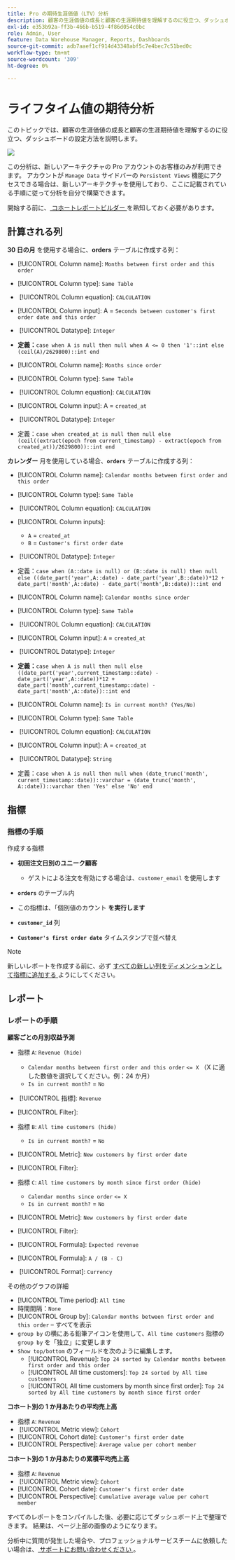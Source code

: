 ```yaml
---
title: Pro の期待生涯価値（LTV）分析
description: 顧客の生涯価値の成長と顧客の生涯期待値を理解するのに役立つ、ダッシュボードの設定方法を説明します。
exl-id: e353b92a-ff3b-466b-b519-4f86d054c0bc
role: Admin, User
feature: Data Warehouse Manager, Reports, Dashboards
source-git-commit: adb7aaef1cf914d43348abf5c7e4bec7c51bed0c
workflow-type: tm+mt
source-wordcount: '309'
ht-degree: 0%

---
```


# ライフタイム値の期待分析

このトピックでは、顧客の生涯価値の成長と顧客の生涯期待値を理解するのに役立つ、ダッシュボードの設定方法を説明します。

![](../../assets/exp-lifetim-value-anyalysis.png)

この分析は、新しいアーキテクチャの Pro アカウントのお客様のみが利用できます。 アカウントが `Manage Data` サイドバーの `Persistent Views` 機能にアクセスできる場合は、新しいアーキテクチャを使用しており、ここに記載されている手順に従って分析を自分で構築できます。

開始する前に、[ コホートレポートビルダー ](../dev-reports/cohort-rpt-bldr.md) を熟知しておく必要があります。

## 計算される列

**30 日の月** を使用する場合に、**orders** テーブルに作成する列：

* [!UICONTROL Column name]: `Months between first order and this order`
* [!UICONTROL Column type]: `Same Table`
* &#x200B;
  [!UICONTROL Column equation]: `CALCULATION`
* [!UICONTROL Column input]: A = `Seconds between customer's first order date and this order`
* &#x200B;
  [!UICONTROL Datatype]: `Integer`
* **定義：**`case when A is null then null when A <= 0 then '1'::int else (ceil(A)/2629800)::int end`

* [!UICONTROL Column name]: `Months since order`
* [!UICONTROL Column type]: `Same Table`
* &#x200B;
  [!UICONTROL Column equation]: `CALCULATION`
* [!UICONTROL Column input]: A = `created_at`
* &#x200B;
  [!UICONTROL Datatype]: `Integer`
* 定義：`case when created_at is null then null else (ceil((extract(epoch from current_timestamp) - extract(epoch from created_at))/2629800))::int end`

**カレンダー** 月を使用している場合、**`orders`** テーブルに作成する列：

* [!UICONTROL Column name]: `Calendar months between first order and this order`
* [!UICONTROL Column type]: `Same Table`
* &#x200B;
  [!UICONTROL Column equation]: `CALCULATION`
* [!UICONTROL Column inputs]:
   * `A` = `created_at`
   * `B` = `Customer's first order date`

* &#x200B;
  [!UICONTROL Datatype]: `Integer`
* 定義：`case when (A::date is null) or (B::date is null) then null else ((date_part('year',A::date) - date_part('year',B::date))*12 + date_part('month',A::date) - date_part('month',B::date))::int end`

* [!UICONTROL Column name]: `Calendar months since order`
* [!UICONTROL Column type]: `Same Table`
* &#x200B;
  [!UICONTROL Column equation]: `CALCULATION`
* [!UICONTROL Column input]: `A` = `created_at`
* &#x200B;
  [!UICONTROL Datatype]: `Integer`
* **定義：**`case when A is null then null else ((date_part('year',current_timestamp::date) - date_part('year',A::date))*12 + date_part('month',current_timestamp::date) - date_part('month',A::date))::int end`

* [!UICONTROL Column name]: `Is in current month? (Yes/No)`
* [!UICONTROL Column type]: `Same Table`
* &#x200B;
  [!UICONTROL Column equation]: `CALCULATION`
* [!UICONTROL Column input]: A = `created_at`
* &#x200B;
  [!UICONTROL Datatype]: `String`
* 定義：`case when A is null then null when (date_trunc('month', current_timestamp::date))::varchar = (date_trunc('month', A::date))::varchar then 'Yes' else 'No' end`

## 指標

### 指標の手順

作成する指標

* **初回注文日別のユニーク顧客**
   * ゲストによる注文を有効にする場合は、`customer_email` を使用します

* **`orders`** のテーブル内
* この指標は、「個別値のカウント **を実行します**
* **`customer_id`** 列
* **`Customer's first order date`** タイムスタンプで並べ替え

>[!NOTE]
>
>新しいレポートを作成する前に、必ず [ すべての新しい列をディメンションとして指標に追加する ](../../data-analyst/data-warehouse-mgr/manage-data-dimensions-metrics.md) ようにしてください。

## レポート

### レポートの手順

**顧客ごとの月別収益予測**

* 指標 `A`: `Revenue (hide)`
   * `Calendar months between first order and this order` `<= X` （X に適した数値を選択してください。例：24 か月）
   * `Is in current month?` = `No`

* &#x200B;
  [!UICONTROL 指標]: `Revenue`
* [!UICONTROL Filter]:

* 指標 `B`: `All time customers (hide)`
   * `Is in current month?` = `No`

* [!UICONTROL Metric]: `New customers by first order date`
* [!UICONTROL Filter]:

* 指標 `C`: `All time customers by month since first order (hide)`
   * `Calendar months since order` `<= X`
   * `Is in current month?` = `No`

* [!UICONTROL Metric]: `New customers by first order date`
* [!UICONTROL Filter]:

* [!UICONTROL Formula]: `Expected revenue`
* [!UICONTROL Formula]: `A / (B - C)`
* &#x200B;
  [!UICONTROL Format]: `Currency`

その他のグラフの詳細

* [!UICONTROL Time period]: `All time`
* 時間間隔：`None`
* [!UICONTROL Group by]: `Calendar months between first order and this order` – すべてを表示
* `group by` の横にある鉛筆アイコンを使用して、`All time customers` 指標の `group by` を「独立」に変更します
* `Show top/bottom` のフィールドを次のように編集します。
   * [!UICONTROL Revenue]: `Top 24 sorted by Calendar months between first order and this order`
   * [!UICONTROL All time customers]: `Top 24 sorted by All time customers`
   * [!UICONTROL All time customers by month since first order]: `Top 24 sorted by All time customers by month since first order`

**コホート別の 1 か月あたりの平均売上高**

* 指標 `A`: `Revenue`
* &#x200B;
  [!UICONTROL Metric view]: `Cohort`
* [!UICONTROL Cohort date]: `Customer's first order date`
* [!UICONTROL Perspective]: `Average value per cohort member`

**コホート別の 1 か月あたりの累積平均売上高**

* 指標 `A`: `Revenue`
* &#x200B;
  [!UICONTROL Metric view]: `Cohort`
* [!UICONTROL Cohort date]: `Customer's first order date`
* [!UICONTROL Perspective]: `Cumulative average value per cohort member`

すべてのレポートをコンパイルした後、必要に応じてダッシュボード上で整理できます。 結果は、ページ上部の画像のようになります。

分析中に質問が発生した場合や、プロフェッショナルサービスチームに依頼したい場合は、[ サポートにお問い合わせください ](https://experienceleague.adobe.com/docs/commerce-knowledge-base/kb/troubleshooting/miscellaneous/mbi-service-policies.html)。
